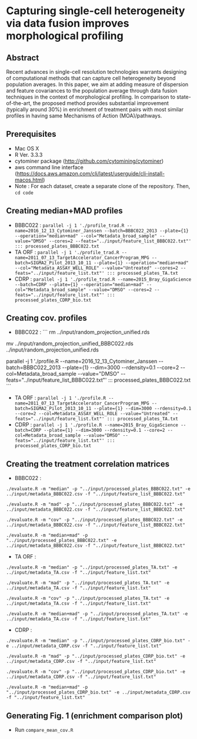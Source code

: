 # Capturing single-cell heterogeneity via data fusion improves morphological profiling #

## Abstract ##
Recent advances in single-cell resolution technologies warrants designing of computational methods that can capture cell heterogeneity beyond population averages. In this paper, we aim at adding measure of dispersion and feature covariances to the population average through data fusion techniques in the context of morphological profiling. In comparison to state-of-the-art, the proposed method provides substantial improvement (typically around 30%) in enrichment of treatment pairs with most similar profiles in having same Mechanisms of Action (MOA)/pathways.

## Prerequisites ##
* Mac OS X
* R Ver. 3.3.3 
* cytominer package (http://github.com/cytomining/cytominer)
* aws command line interface (https://docs.aws.amazon.com/cli/latest/userguide/cli-install-macos.html) 
* Note : For each dataset, create a separate clone of the repository. Then, `cd code`

## Creating median+MAD profiles ##
* BBBC022 : `parallel -j 1 './profile_trad.R --name=2016_12_13_Cytominer_Janssen --batch=BBBC022_2013 --plate={1} --operation="median+mad" --col="Metadata_broad_sample" --value="DMSO" --cores=2 --feats="../input/feature_list_BBBC022.txt"' ::: processed_plates_BBBC022.txt`
* TA ORF : `parallel -j 1 './profile_trad.R --name=2011_07_13_TargetAccelerator_CancerProgram_MPG --batch=SIGMA2_Pilot_2013_10_11 --plate={1} --operation="median+mad" --col="Metadata_ASSAY_WELL_ROLE" --value="Untreated" --cores=2 --feats="../input/feature_list.txt"' ::: processed_plates_TA.txt`
* CDRP : `parallel -j 1 './profile_trad.R --name=2015_Bray_GigaScience --batch=CDRP --plate={1} --operation="median+mad" --col="Metadata_broad_sample" --value="DMSO" --cores=2 --feats="../input/feature_list.txt"' ::: processed_plates_CDRP_bio.txt`

## Creating cov. profiles ##
* BBBC022 : ``` rm ../input/random_projection_unified.rds

mv ../input/random_projection_unified_BBBC022.rds ../input/random_projection_unified.rds

parallel -j 1 './profile.R --name=2016_12_13_Cytominer_Janssen --batch=BBBC022_2013 --plate={1} --dim=3000 --rdensity=0.1 --core=2 --col=Metadata_broad_sample --value="DMSO" --feats="../input/feature_list_BBBC022.txt"' ::: processed_plates_BBBC022.txt ```
* TA ORF : `parallel -j 1 './profile.R --name=2011_07_13_TargetAccelerator_CancerProgram_MPG --batch=SIGMA2_Pilot_2013_10_11 --plate={1} --dim=3000 --rdensity=0.1 --core=2 --col=Metadata_ASSAY_WELL_ROLE --value="Untreated" --feats="../input/feature_list.txt"' ::: processed_plates_TA.txt`
* CDRP : `parallel -j 1 './profile.R --name=2015_Bray_GigaScience --batch=CDRP --plate={1} --dim=3000 --rdensity=0.1 --core=2 --col=Metadata_broad_sample --value="DMSO" --feats="../input/feature_list.txt"' ::: processed_plates_CDRP_bio.txt`

## Creating the treatment correlation matrices ##
* BBBC022 :
``` 
./evaluate.R -m "median" -p "../input/processed_plates_BBBC022.txt" -e ../input/metadata_BBBC022.csv -f "../input/feature_list_BBBC022.txt"

./evaluate.R -m "mad" -p "../input/processed_plates_BBBC022.txt" -e ../input/metadata_BBBC022.csv -f "../input/feature_list_BBBC022.txt"

./evaluate.R -m "cov" -p "../input/processed_plates_BBBC022.txt" -e ../input/metadata_BBBC022.csv -f "../input/feature_list_BBBC022.txt"

./evaluate.R -m "median+mad" -p "../input/processed_plates_BBBC022.txt" -e ../input/metadata_BBBC022.csv -f "../input/feature_list_BBBC022.txt"
```
* TA ORF :
``` 
./evaluate.R -m "median" -p "../input/processed_plates_TA.txt" -e ../input/metadata_TA.csv -f "../input/feature_list.txt"

./evaluate.R -m "mad" -p "../input/processed_plates_TA.txt" -e ../input/metadata_TA.csv -f "../input/feature_list.txt"

./evaluate.R -m "cov" -p "../input/processed_plates_TA.txt" -e ../input/metadata_TA.csv -f "../input/feature_list.txt"

./evaluate.R -m "median+mad" -p "../input/processed_plates_TA.txt" -e ../input/metadata_TA.csv -f "../input/feature_list.txt"
```
* CDRP :
``` 
./evaluate.R -m "median" -p "../input/processed_plates_CDRP_bio.txt" -e ../input/metadata_CDRP.csv -f "../input/feature_list.txt"

./evaluate.R -m "mad" -p "../input/processed_plates_CDRP_bio.txt" -e ../input/metadata_CDRP.csv -f "../input/feature_list.txt"

./evaluate.R -m "cov" -p "../input/processed_plates_CDRP_bio.txt" -e ../input/metadata_CDRP.csv -f "../input/feature_list.txt"

./evaluate.R -m "median+mad" -p "../input/processed_plates_CDRP_bio.txt" -e ../input/metadata_CDRP.csv -f "../input/feature_list.txt"
```

## Generating Fig. 1 (enrichment comparison plot) ##
* Run `compare_mean_cov.R` 

